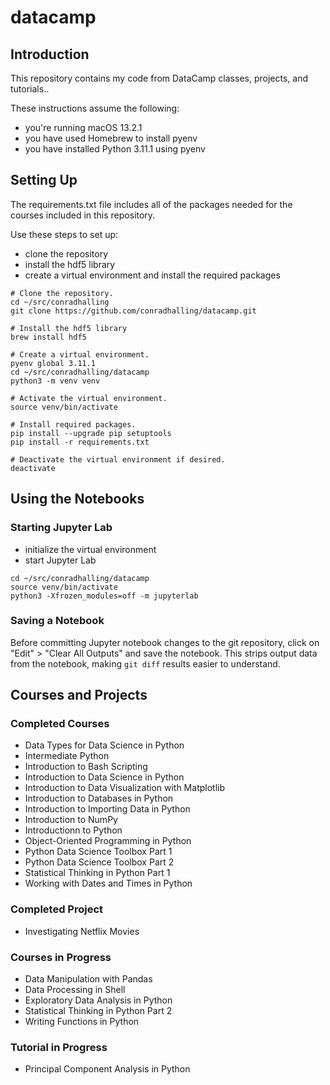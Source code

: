 # datacamp

## Introduction

This repository contains my code from DataCamp classes, projects, and
tutorials..

These instructions assume the following:

- you're running macOS 13.2.1
- you have used Homebrew to install pyenv
- you have installed Python 3.11.1 using pyenv

## Setting Up

The requirements.txt file includes all of the packages needed for the
courses included in this repository.

Use these steps to set up:

- clone the repository
- install the hdf5 library
- create a virtual environment and install the required packages

```shell
# Clone the repository.
cd ~/src/conradhalling
git clone https://github.com/conradhalling/datacamp.git

# Install the hdf5 library
brew install hdf5

# Create a virtual environment.
pyenv global 3.11.1
cd ~/src/conradhalling/datacamp
python3 -m venv venv

# Activate the virtual environment.
source venv/bin/activate

# Install required packages.
pip install --upgrade pip setuptools
pip install -r requirements.txt

# Deactivate the virtual environment if desired.
deactivate
```

## Using the Notebooks

### Starting Jupyter Lab

- initialize the virtual environment
- start Jupyter Lab

```shell
cd ~/src/conradhalling/datacamp
source venv/bin/activate
python3 -Xfrozen_modules=off -m jupyterlab
```

### Saving a Notebook

Before committing Jupyter notebook changes to the git repository, click on
"Edit" > "Clear All Outputs" and save the notebook. This strips output data
from the notebook, making `git diff` results easier to understand.

## Courses and Projects

### Completed Courses

- Data Types for Data Science in Python
- Intermediate Python
- Introduction to Bash Scripting
- Introduction to Data Science in Python
- Introduction to Data Visualization with Matplotlib
- Introduction to Databases in Python
- Introduction to Importing Data in Python
- Introduction to NumPy
- Introductionn to Python
- Object-Oriented Programming in Python
- Python Data Science Toolbox Part 1
- Python Data Science Toolbox Part 2
- Statistical Thinking in Python Part 1
- Working with Dates and Times in Python

### Completed Project

- Investigating Netflix Movies

### Courses in Progress

- Data Manipulation with Pandas
- Data Processing in Shell
- Exploratory Data Analysis in Python
- Statistical Thinking in Python Part 2
- Writing Functions in Python

### Tutorial in Progress

- Principal Component Analysis in Python

